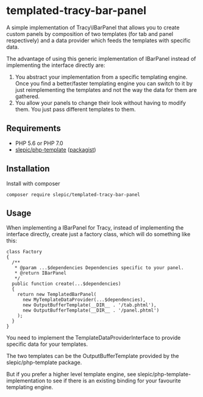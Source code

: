 # templated-tracy-bar-panel
A simple implementation of Tracy\IBarPanel that allows you to create custom panels by composition of two templates (for tab and panel respectively) and a data provider which feeds the templates with specific data.

The advantage of using this generic implementation of IBarPanel instead of implementing the interface directly are:
1. You abstract your implementation from a specific templating engine. Once you find a better/faster templating engine you can switch to it by just reimplementing the templates and not the way the data for them are gathered.
2. You allow your panels to change their look without having to modify them. You just pass different templates to them.

## Requirements

* PHP 5.6 or PHP 7.0
* [slepic/php-template](https://github.com/slepic/php-template) ([packagist](https://packagist.org/packages/slepic/php-template))

## Installation

Install with composer

```composer require slepic/templated-tracy-bar-panel```

## Usage

When implementing a IBarPanel for Tracy, instead of implementing the interface directly, create just a factory class, which will do something like this:

```
class Factory
{
  /**
   * @param ...$dependencies Dependencies specific to your panel.
   * @return IBarPanel
   */
  public function create(...$dependencies)
  {
    return new TemplatedBarPanel(
      new MyTemplateDataProvider(...$dependencies),
      new OutputBufferTemplate(__DIR__ . '/tab.phtml'),
      new OutputBufferTemplate(__DIR__ . '/panel.phtml')
    );
  }
}
```

You need to implement the TemplateDataProviderInterface to provide specific data for your templates.

The two templates can be the OutputBufferTemplate provided by the slepic/php-template package.

But if you prefer a higher level template engine, see slepic/php-template-implementation to see if there is an existing binding for your favourite templating engine. 
